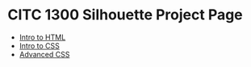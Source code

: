 # CITC 1300 Silhouette Project Page

<ul>
    <li><a href="Intro_to_html/index.html" target="_blank">Intro to HTML</a></li>
    <li><a href="Intro_to_CSS/index.html" target="_blank">Intro to CSS</a></li>
    <li><a href="Advanced_CSS/index.html" target="_blank">Advanced CSS</a></li>
</ul>